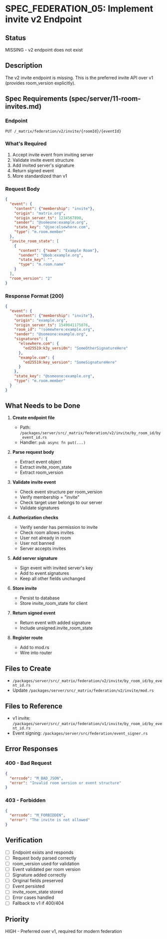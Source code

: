 # SPEC_FEDERATION_05: Implement invite v2 Endpoint

## Status
MISSING - v2 endpoint does not exist

## Description
The v2 invite endpoint is missing. This is the preferred invite API over v1 (provides room_version explicitly).

## Spec Requirements (spec/server/11-room-invites.md)

### Endpoint
`PUT /_matrix/federation/v2/invite/{roomId}/{eventId}`

### What's Required
1. Accept invite event from inviting server
2. Validate invite event structure
3. Add invited server's signature
4. Return signed event
5. More standardized than v1

### Request Body
```json
{
  "event": {
    "content": {"membership": "invite"},
    "origin": "matrix.org",
    "origin_server_ts": 1234567890,
    "sender": "@someone:example.org",
    "state_key": "@joe:elsewhere.com",
    "type": "m.room.member"
  },
  "invite_room_state": [
    {
      "content": {"name": "Example Room"},
      "sender": "@bob:example.org",
      "state_key": "",
      "type": "m.room.name"
    }
  ],
  "room_version": "2"
}
```

### Response Format (200)
```json
{
  "event": {
    "content": {"membership": "invite"},
    "origin": "example.org",
    "origin_server_ts": 1549041175876,
    "room_id": "!somewhere:example.org",
    "sender": "@someone:example.org",
    "signatures": {
      "elsewhere.com": {
        "ed25519:k3y_versi0n": "SomeOtherSignatureHere"
      },
      "example.com": {
        "ed25519:key_version": "SomeSignatureHere"
      }
    },
    "state_key": "@someone:example.org",
    "type": "m.room.member"
  }
}
```

## What Needs to be Done

1. **Create endpoint file**
   - Path: `/packages/server/src/_matrix/federation/v2/invite/by_room_id/by_event_id.rs`
   - Handler: `pub async fn put(...)`

2. **Parse request body**
   - Extract event object
   - Extract invite_room_state
   - Extract room_version

3. **Validate invite event**
   - Check event structure per room_version
   - Verify membership = "invite"
   - Check target user belongs to our server
   - Validate signatures

4. **Authorization checks**
   - Verify sender has permission to invite
   - Check room allows invites
   - User not already in room
   - User not banned
   - Server accepts invites

5. **Add server signature**
   - Sign event with invited server's key
   - Add to event.signatures
   - Keep all other fields unchanged

6. **Store invite**
   - Persist to database
   - Store invite_room_state for client

7. **Return signed event**
   - Return event with added signature
   - Include unsigned.invite_room_state

8. **Register route**
   - Add to mod.rs
   - Wire into router

## Files to Create
- `/packages/server/src/_matrix/federation/v2/invite/by_room_id/by_event_id.rs`
- Update `/packages/server/src/_matrix/federation/v2/invite/mod.rs`

## Files to Reference
- v1 invite: `/packages/server/src/_matrix/federation/v1/invite/by_room_id/by_event_id.rs`
- Event signing: `/packages/server/src/federation/event_signer.rs`

## Error Responses

### 400 - Bad Request
```json
{
  "errcode": "M_BAD_JSON",
  "error": "Invalid room version or event structure"
}
```

### 403 - Forbidden
```json
{
  "errcode": "M_FORBIDDEN",
  "error": "The invite is not allowed"
}
```

## Verification
- [ ] Endpoint exists and responds
- [ ] Request body parsed correctly
- [ ] room_version used for validation
- [ ] Event validated per room version
- [ ] Signature added correctly
- [ ] Original fields preserved
- [ ] Event persisted
- [ ] invite_room_state stored
- [ ] Error cases handled
- [ ] Fallback to v1 if 400/404

## Priority
HIGH - Preferred over v1, required for modern federation
